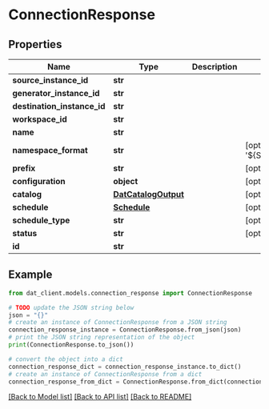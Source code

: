 # ConnectionResponse


## Properties

Name | Type | Description | Notes
------------ | ------------- | ------------- | -------------
**source_instance_id** | **str** |  | 
**generator_instance_id** | **str** |  | 
**destination_instance_id** | **str** |  | 
**workspace_id** | **str** |  | 
**name** | **str** |  | 
**namespace_format** | **str** |  | [optional] [default to '${SOURCE_NAMESPACE}']
**prefix** | **str** |  | [optional] 
**configuration** | **object** |  | [optional] 
**catalog** | [**DatCatalogOutput**](DatCatalogOutput.md) |  | [optional] 
**schedule** | [**Schedule**](Schedule.md) |  | [optional] 
**schedule_type** | **str** |  | [optional] 
**status** | **str** |  | [optional] 
**id** | **str** |  | 

## Example

```python
from dat_client.models.connection_response import ConnectionResponse

# TODO update the JSON string below
json = "{}"
# create an instance of ConnectionResponse from a JSON string
connection_response_instance = ConnectionResponse.from_json(json)
# print the JSON string representation of the object
print(ConnectionResponse.to_json())

# convert the object into a dict
connection_response_dict = connection_response_instance.to_dict()
# create an instance of ConnectionResponse from a dict
connection_response_from_dict = ConnectionResponse.from_dict(connection_response_dict)
```
[[Back to Model list]](../README.md#documentation-for-models) [[Back to API list]](../README.md#documentation-for-api-endpoints) [[Back to README]](../README.md)


